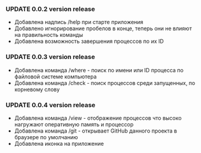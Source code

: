 ### UPDATE 0.0.2 version release

- Добавлена надпись /help при старте приложения
- Добавлено игнорирование пробелов в конце, теперь они не влияют на правильность команды
- Добавлена возможность завершения процессов по их ID

### UPDATE 0.0.3 version release

- Добавлена команда /where - поиск по имени или ID процесса по файловой системе компьютера
- Добавлена команда /check - поиск процессов среди запущенных, по корневому слову

### UPDATE 0.0.4 version release

- Добавлена команда /view - отображение процессов что высоко нагружают оперативную память и процессор
- Добавлена команда /git - открывает GitHub данного проекта в браузере по умолчанию
- Добавлена иконка на приложение
